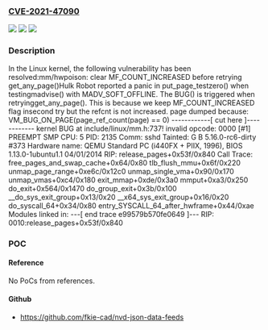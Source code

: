 ### [CVE-2021-47090](https://cve.mitre.org/cgi-bin/cvename.cgi?name=CVE-2021-47090)
![](https://img.shields.io/static/v1?label=Product&message=Linux&color=blue)
![](https://img.shields.io/static/v1?label=Version&message=b94e02822deb%3C%201f2070767401%20&color=brighgreen)
![](https://img.shields.io/static/v1?label=Vulnerability&message=n%2Fa&color=brighgreen)

### Description

In the Linux kernel, the following vulnerability has been resolved:mm/hwpoison: clear MF_COUNT_INCREASED before retrying get_any_page()Hulk Robot reported a panic in put_page_testzero() when testingmadvise() with MADV_SOFT_OFFLINE.  The BUG() is triggered when retryingget_any_page().  This is because we keep MF_COUNT_INCREASED flag insecond try but the refcnt is not increased.    page dumped because: VM_BUG_ON_PAGE(page_ref_count(page) == 0)    ------------[ cut here ]------------    kernel BUG at include/linux/mm.h:737!    invalid opcode: 0000 [#1] PREEMPT SMP    CPU: 5 PID: 2135 Comm: sshd Tainted: G    B             5.16.0-rc6-dirty #373    Hardware name: QEMU Standard PC (i440FX + PIIX, 1996), BIOS 1.13.0-1ubuntu1.1 04/01/2014    RIP: release_pages+0x53f/0x840    Call Trace:      free_pages_and_swap_cache+0x64/0x80      tlb_flush_mmu+0x6f/0x220      unmap_page_range+0xe6c/0x12c0      unmap_single_vma+0x90/0x170      unmap_vmas+0xc4/0x180      exit_mmap+0xde/0x3a0      mmput+0xa3/0x250      do_exit+0x564/0x1470      do_group_exit+0x3b/0x100      __do_sys_exit_group+0x13/0x20      __x64_sys_exit_group+0x16/0x20      do_syscall_64+0x34/0x80      entry_SYSCALL_64_after_hwframe+0x44/0xae    Modules linked in:    ---[ end trace e99579b570fe0649 ]---    RIP: 0010:release_pages+0x53f/0x840

### POC

#### Reference
No PoCs from references.

#### Github
- https://github.com/fkie-cad/nvd-json-data-feeds

